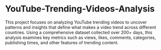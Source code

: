 # YouTube-Trending-Videos-Analysis
This project focuses on analyzing YouTube trending videos to uncover patterns and insights that define what makes a video trend across different countries. Using a comprehensive dataset collected over 200+ days, this analysis examines key metrics such as views, likes, comments, categories, publishing times, and other features of trending content.
